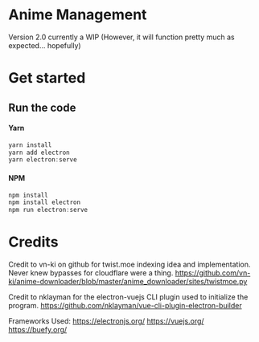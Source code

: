 # Anime Management
Version 2.0 currently a WIP (However, it will function pretty much as expected... hopefully)

# Get started
## Run the code
#### Yarn
```javascript
yarn install
yarn add electron
yarn electron:serve
```

#### NPM
```javascript
npm install
npm install electron
npm run electron:serve
```

# Credits
Credit to vn-ki on github for twist.moe indexing idea and implementation. Never knew bypasses for cloudflare were a thing.
https://github.com/vn-ki/anime-downloader/blob/master/anime_downloader/sites/twistmoe.py

Credit to nklayman for the electron-vuejs CLI plugin used to initialize the program.
https://github.com/nklayman/vue-cli-plugin-electron-builder

Frameworks Used:
https://electronjs.org/
https://vuejs.org/
https://buefy.org/
